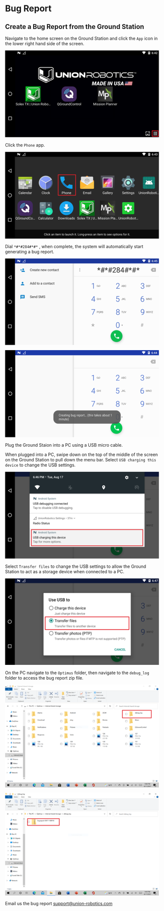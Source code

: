 # Bug Report

## Create a Bug Report from the Ground Station

Navigate to the home screen on the Ground Station and click the `App` icon in the lower right hand side of the screen.

![](<../../../../.gitbook/assets/Screen Shot 2021-08-17 at 6.54.46 PM.png>)

Click the `Phone` app.

![](<../../../../.gitbook/assets/Screen Shot 2021-08-17 at 6.55.32 PM.png>)

Dial `*#*#284#*#*` , when complete, the system will automatically start generating a bug report.

![](<../../../../.gitbook/assets/Screen Shot 2021-08-17 at 7.05.06 PM.png>)

![](../../../../.gitbook/assets/128.png)

Plug the Ground Staion into a PC using a USB micro cable.

When plugged into a PC, swipe down on the top of the middle of the screen on the Ground Station to pull down the menu bar. Select `USB charging this device` to change the USB settings.

![](<../../../../.gitbook/assets/Screen Shot 2021-08-17 at 6.56.11 PM.png>)

Select `Transfer files` to change the USB settings to allow the Ground Station to act as a storage device when connected to a PC.

![](<../../../../.gitbook/assets/Screen Shot 2021-08-17 at 6.56.41 PM.png>)

On the PC navigate to the `Optimus` folder, then navigate to the `debug_log` folder to access the bug report zip file.

![](<../../../../.gitbook/assets/Screen Shot 2021-08-17 at 6.57.33 PM.png>)

![](<../../../../.gitbook/assets/Screen Shot 2021-08-17 at 6.58.00 PM.png>)

Email us the bug report [support@union-robotics.com](mailto:union-robotics.com)
